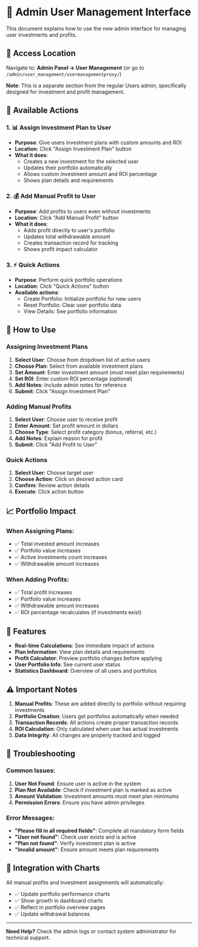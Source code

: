 # 🚀 Admin User Management Interface

This document explains how to use the new admin interface for managing user investments and profits.

## 📍 Access Location

Navigate to: **Admin Panel → User Management** (or go to `/admin/user_management/usermanagementproxy/`)

**Note**: This is a separate section from the regular Users admin, specifically designed for investment and profit management.

## 🎯 Available Actions

### 1. 📊 **Assign Investment Plan to User**
- **Purpose**: Give users investment plans with custom amounts and ROI
- **Location**: Click "Assign Investment Plan" button
- **What it does**:
  - Creates a new investment for the selected user
  - Updates their portfolio automatically
  - Allows custom investment amount and ROI percentage
  - Shows plan details and requirements

### 2. 💰 **Add Manual Profit to User**
- **Purpose**: Add profits to users even without investments
- **Location**: Click "Add Manual Profit" button
- **What it does**:
  - Adds profit directly to user's portfolio
  - Updates total withdrawable amount
  - Creates transaction record for tracking
  - Shows profit impact calculator

### 3. ⚡ **Quick Actions**
- **Purpose**: Perform quick portfolio operations
- **Location**: Click "Quick Actions" button
- **Available actions**:
  - Create Portfolio: Initialize portfolio for new users
  - Reset Portfolio: Clear user portfolio data
  - View Details: See portfolio information

## 🔧 How to Use

### Assigning Investment Plans

1. **Select User**: Choose from dropdown list of active users
2. **Choose Plan**: Select from available investment plans
3. **Set Amount**: Enter investment amount (must meet plan requirements)
4. **Set ROI**: Enter custom ROI percentage (optional)
5. **Add Notes**: Include admin notes for reference
6. **Submit**: Click "Assign Investment Plan"

### Adding Manual Profits

1. **Select User**: Choose user to receive profit
2. **Enter Amount**: Set profit amount in dollars
3. **Choose Type**: Select profit category (bonus, referral, etc.)
4. **Add Notes**: Explain reason for profit
5. **Submit**: Click "Add Profit to User"

### Quick Actions

1. **Select User**: Choose target user
2. **Choose Action**: Click on desired action card
3. **Confirm**: Review action details
4. **Execute**: Click action button

## 📈 Portfolio Impact

### When Assigning Plans:
- ✅ Total invested amount increases
- ✅ Portfolio value increases
- ✅ Active investments count increases
- ✅ Withdrawable amount increases

### When Adding Profits:
- ✅ Total profit increases
- ✅ Portfolio value increases
- ✅ Withdrawable amount increases
- ✅ ROI percentage recalculates (if investments exist)

## 🎨 Features

- **Real-time Calculations**: See immediate impact of actions
- **Plan Information**: View plan details and requirements
- **Profit Calculator**: Preview portfolio changes before applying
- **User Portfolio Info**: See current user status
- **Statistics Dashboard**: Overview of all users and portfolios

## ⚠️ Important Notes

1. **Manual Profits**: These are added directly to portfolio without requiring investments
2. **Portfolio Creation**: Users get portfolios automatically when needed
3. **Transaction Records**: All actions create proper transaction records
4. **ROI Calculation**: Only calculated when user has actual investments
5. **Data Integrity**: All changes are properly tracked and logged

## 🚨 Troubleshooting

### Common Issues:

1. **User Not Found**: Ensure user is active in the system
2. **Plan Not Available**: Check if investment plan is marked as active
3. **Amount Validation**: Investment amounts must meet plan minimums
4. **Permission Errors**: Ensure you have admin privileges

### Error Messages:

- **"Please fill in all required fields"**: Complete all mandatory form fields
- **"User not found"**: Check user exists and is active
- **"Plan not found"**: Verify investment plan is active
- **"Invalid amount"**: Ensure amount meets plan requirements

## 🔄 Integration with Charts

All manual profits and investment assignments will automatically:
- ✅ Update portfolio performance charts
- ✅ Show growth in dashboard charts
- ✅ Reflect in portfolio overview pages
- ✅ Update withdrawal balances

---

**Need Help?** Check the admin logs or contact system administrator for technical support. 